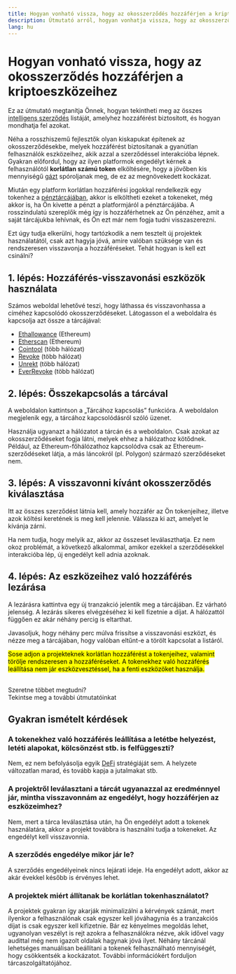 ```yaml
---
title: Hogyan vonható vissza, hogy az okosszerződés hozzáférjen a kriptoeszközeihez
description: Útmutató arról, hogyan vonhatja vissza, hogy az okosszerződés hozzáférjen a kriptoeszközeihez
lang: hu
---
```


# Hogyan vonható vissza, hogy az okosszerződés hozzáférjen a kriptoeszközeihez

Ez az útmutató megtanítja Önnek, hogyan tekintheti meg az összes [intelligens szerződés](/glossary/#smart-contract) listáját, amelyhez hozzáférést biztosított, és hogyan mondhatja fel azokat.

Néha a rosszhiszemű fejlesztők olyan kiskapukat építenek az okosszerződésekbe, melyek hozzáférést biztosítanak a gyanútlan felhasználók eszközeihez, akik azzal a szerződéssel interakcióba lépnek. Gyakran előfordul, hogy az ilyen platformok engedélyt kérnek a felhasználótól **korlátlan számú token** elköltésére, hogy a jövőben kis mennyiségű [gázt](/glossary/#gas) spóroljanak meg, de ez az megnövekedett kockázat.

Miután egy platform korlátlan hozzáférési jogokkal rendelkezik egy tokenhez a [pénztárcájában](/glossary/#wallet), akkor is elköltheti ezeket a tokeneket, még akkor is, ha Ön kivette a pénzt a platformjáról a pénztárcájába. A rosszindulatú szereplők még így is hozzáférhetnek az Ön pénzéhez, amit a saját tárcájukba lehívnak, és Ön ezt már nem fogja tudni visszaszerezni.

Ezt úgy tudja elkerülni, hogy tartózkodik a nem tesztelt új projektek használatától, csak azt hagyja jóvá, amire valóban szüksége van és rendszeresen visszavonja a hozzáféréseket. Tehát hogyan is kell ezt csinálni?

## 1. lépés: Hozzáférés-visszavonási eszközök használata

Számos weboldal lehetővé teszi, hogy láthassa és visszavonhassa a címéhez kapcsolódó okosszerződéseket. Látogasson el a weboldalra és kapcsolja azt össze a tárcájával:

- [Ethallowance](https://ethallowance.com/) (Ethereum)
- [Etherscan](https://etherscan.io/tokenapprovalchecker) (Ethereum)
- [Cointool](https://cointool.app/approve/eth) (több hálózat)
- [Revoke](https://revoke.cash/) (több hálózat)
- [Unrekt](https://app.unrekt.net/) (több hálózat)
- [EverRevoke](https://everrise.com/everrevoke/) (több hálózat)

## 2. lépés: Összekapcsolás a tárcával

A weboldalon kattintson a „Tárcához kapcsolás” funkcióra. A weboldalon megjelenik egy, a tárcához kapcsolódásról szóló üzenet.

Használja ugyanazt a hálózatot a tárcán és a weboldalon. Csak azokat az okosszerződéseket fogja látni, melyek ehhez a hálózathoz kötődnek. Például, az Ethereum-főhálózathoz kapcsolódva csak az Ethereum-szerződéseket látja, a más láncokról (pl. Polygon) származó szerződéseket nem.

## 3. lépés: A visszavonni kívánt okosszerződés kiválasztása

Itt az összes szerződést látnia kell, amely hozzáfér az Ön tokenjeihez, illetve azok költési keretének is meg kell jelennie. Válassza ki azt, amelyet le kívánja zárni.

Ha nem tudja, hogy melyik az, akkor az összeset leválaszthatja. Ez nem okoz problémát, a következő alkalommal, amikor ezekkel a szerződésekkel interakcióba lép, új engedélyt kell adnia azoknak.

## 4. lépés: Az eszközeihez való hozzáférés lezárása

A lezárásra kattintva egy új tranzakció jelentik meg a tárcájában. Ez várható jelenség. A lezárás sikeres elvégzéséhez ki kell fizetnie a díjat. A hálózattól függően ez akár néhány percig is eltarthat.

Javasoljuk, hogy néhány perc múlva frissítse a visszavonási eszközt, és nézze meg a tárcájában, hogy valóban eltűnt-e a törölt kapcsolat a listáról.

<mark>Sose adjon a projekteknek korlátlan hozzáférést a tokenjeihez, valamint törölje rendszeresen a hozzáféréseket. A tokenekhez való hozzáférés leállítása nem jár eszközvesztéssel, ha a fenti eszközöket használja.</mark>

 <br />

<Alert className="justify-between">
  <AlertEmoji text=":eyes:" />
  <div>Szeretne többet megtudni?</div>
  <ButtonLink href="/guides/">
    Tekintse meg a további útmutatóinkat
  </ButtonLink>
</Alert>

## Gyakran ismételt kérdések

### A tokenekhez való hozzáférés leállítása a letétbe helyezést, letéti alapokat, kölcsönzést stb. is felfüggeszti?

Nem, ez nem befolyásolja egyik [DeFi](/glossary/#defi) stratégiáját sem. A helyzete változatlan marad, és tovább kapja a jutalmakat stb.

### A projektről leválasztani a tárcát ugyanazzal az eredménnyel jár, mintha visszavonnám az engedélyt, hogy hozzáférjen az eszközeimhez?

Nem, mert a tárca leválasztása után, ha Ön engedélyt adott a tokenek használatára, akkor a projekt továbbra is használni tudja a tokeneket. Az engedélyt kell visszavonnia.

### A szerződés engedélye mikor jár le?

A szerződés engedélyeinek nincs lejárati ideje. Ha engedélyt adott, akkor az akár évekkel később is érvényes lehet.

### A projektek miért állítanak be korlátlan tokenhasználatot?

A projektek gyakran így akarják minimalizálni a kérvények számát, mert ilyenkor a felhasználónak csak egyszer kell jóváhagynia és a tranzakciós díjat is csak egyszer kell kifizetnie. Bár ez kényelmes megoldás lehet, ugyanolyan veszélyt is rejt azokra a felhasználókra nézve, akik idővel vagy audittal még nem igazolt oldalak hagynak jóvá ilyet. Néhány tárcánál lehetséges manuálisan beállítani a tokenek felhasználható mennyiségét, hogy csökkentsék a kockázatot. További információkért forduljon tárcaszolgáltatójához.
